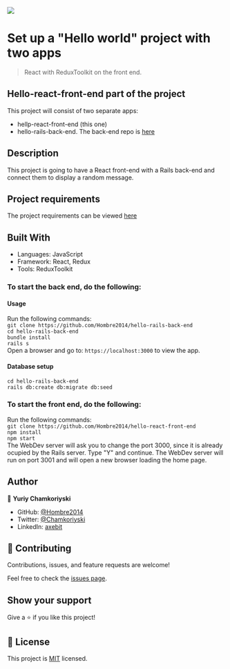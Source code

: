 ![](https://img.shields.io/badge/Microverse-blueviolet)

# Set up a "Hello world" project with two apps

>  React with ReduxToolkit on the front end.

## Hello-react-front-end part of the project

This project will consist of two separate apps:
- hellp-react-front-end (this one)
- hello-rails-back-end. The back-end repo is [here](https://github.com/Hombre2014/hello-rails-back-end)

## Description

This project is going to have a React front-end with a Rails back-end and connect them to display a random message.

## Project requirements

The project requirements can be viewed [here](https://github.com/microverseinc/curriculum-rails/blob/main/connect-frontend-frameworks/hello_world_two_apps.md)

## Built With

- Languages: JavaScript
- Framework: React, Redux
- Tools: ReduxToolkit

### To start the back end, do the following:

#### Usage

Run the following commands:</br>
`git clone https://github.com/Hombre2014/hello-rails-back-end`</br>
`cd hello-rails-back-end`</br>
`bundle install`</br>
`rails s`</br>
Open a browser and go to: `https://localhost:3000` to view the app.

#### Database setup

`cd hello-rails-back-end`</br>
`rails db:create db:migrate db:seed`

### To start the front end, do the following:

Run the following commands:</br>
`git clone https://github.com/Hombre2014/hello-react-front-end`</br>
`npm install`</br>
`npm start`</br>
The WebDev server will ask you to change the port 3000, since it is already ocupied by the Rails server. Type "Y" and continue. The WebDev server will run on port 3001 and will open a new browser loading the home page.

## Author

👤 **Yuriy Chamkoriyski**

- GitHub: [@Hombre2014](https://github.com/Hombre2014)
- Twitter: [@Chamkoriyski](https://twitter.com/Chamkoriyski)
- LinkedIn: [axebit](https://linkedin.com/in/axebit)

## 🤝 Contributing

Contributions, issues, and feature requests are welcome!

Feel free to check the [issues page](https://github.com/Hombre2014/hello-react-front-end/issues).

## Show your support

Give a ⭐️ if you like this project!

## 📝 License

This project is [MIT](./license.md) licensed.

